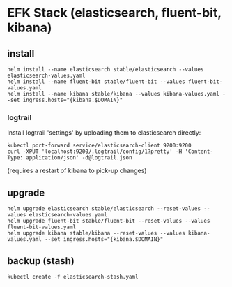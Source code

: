 # EFK Stack (elasticsearch, fluent-bit, kibana)

## install

```shell
helm install --name elasticsearch stable/elasticsearch --values elasticsearch-values.yaml
helm install --name fluent-bit stable/fluent-bit --values fluent-bit-values.yaml
helm install --name kibana stable/kibana --values kibana-values.yaml --set ingress.hosts="{kibana.$DOMAIN}"
```

### logtrail

Install logtrail 'settings' by uploading them to elasticsearch directly:

```shell
kubectl port-forward service/elasticsearch-client 9200:9200
curl -XPUT 'localhost:9200/.logtrail/config/1?pretty' -H 'Content-Type: application/json' -d@logtrail.json
```

(requires a restart of kibana to pick-up changes)

## upgrade

```shell
helm upgrade elasticsearch stable/elasticsearch --reset-values --values elasticsearch-values.yaml
helm upgrade fluent-bit stable/fluent-bit --reset-values --values fluent-bit-values.yaml
helm upgrade kibana stable/kibana --reset-values --values kibana-values.yaml --set ingress.hosts="{kibana.$DOMAIN}"
```

## backup (stash)

```shell
kubectl create -f elasticsearch-stash.yaml
```
